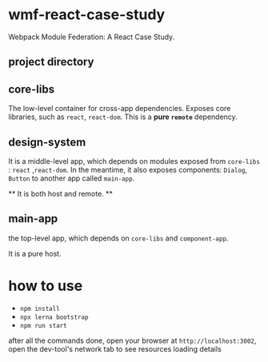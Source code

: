 # wmf-react-case-study

Webpack Module Federation: A React Case Study.

## project directory



## core-libs

The low-level container for cross-app dependencies.  Exposes core libraries, such as `react`, `react-dom`. This is a **pure `remote`** dependency.


## design-system



It is a middle-level app, which depends on modules exposed from `core-libs` : `react` ,`react-dom`. In the meantime, it also exposes components: `Dialog`, `Button` to another app called `main-app`.

** It is both host and remote. **

## main-app

the top-level app, which depends on `core-libs` and `component-app`.

It is a pure host.

# how to use

- `npm install`
- `npx lerna bootstrap`
- `npm run start`

after all the commands done, open your browser at `http://localhost:3002`, open the dev-tool's network tab to see resources loading details
